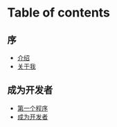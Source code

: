 # Table of contents

## 序

* [介绍](README.md)
* [关于我](xu/guan-yu-wo.md)

## 成为开发者

* [第一个程序](cheng-wei-kai-fa-zhe/di-yi-ge-cheng-xu.md)
* [成为开发者](cheng-wei-kai-fa-zhe/cheng-wei-kai-fa-zhe.md)
